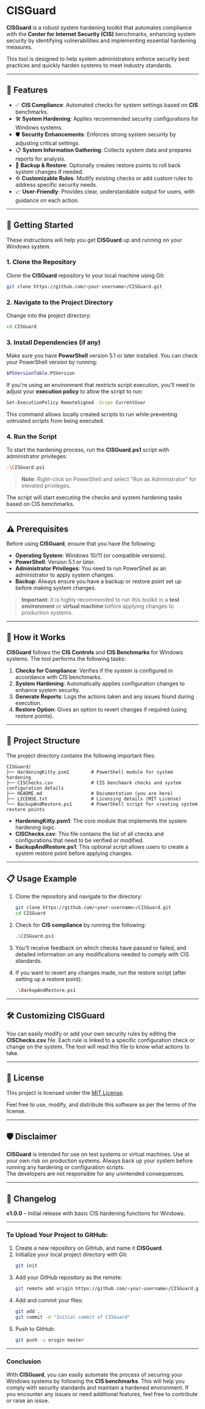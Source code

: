 
# **CISGuard**  

**CISGuard** is a robust system hardening toolkit that automates compliance with the **Center for Internet Security (CIS)** benchmarks, enhancing system security by identifying vulnerabilities and implementing essential hardening measures.

This tool is designed to help system administrators enforce security best practices and quickly harden systems to meet industry standards.

---

## 🔧 **Features**

- ✅ **CIS Compliance**: Automated checks for system settings based on **CIS** benchmarks.
- 🛠️ **System Hardening**: Applies recommended security configurations for Windows systems.
- 🛡️ **Security Enhancements**: Enforces strong system security by adjusting critical settings.
- 📋 **System Information Gathering**: Collects system data and prepares reports for analysis.
- 🔄 **Backup & Restore**: Optionally creates restore points to roll back system changes if needed.
- ⚙️ **Customizable Rules**: Modify existing checks or add custom rules to address specific security needs.
- 📈 **User-Friendly**: Provides clear, understandable output for users, with guidance on each action.

---

## 🚀 **Getting Started**

These instructions will help you get **CISGuard** up and running on your Windows system.

### 1. **Clone the Repository**

Clone the **CISGuard** repository to your local machine using Git:

```bash
git clone https://github.com/<your-username>/CISGuard.git
```

### 2. **Navigate to the Project Directory**

Change into the project directory:

```bash
cd CISGuard
```

### 3. **Install Dependencies** (if any)

Make sure you have **PowerShell** version 5.1 or later installed. You can check your PowerShell version by running:

```bash
$PSVersionTable.PSVersion
```

If you're using an environment that restricts script execution, you'll need to adjust your **execution policy** to allow the script to run:

```bash
Set-ExecutionPolicy RemoteSigned -Scope CurrentUser
```

This command allows locally created scripts to run while preventing untrusted scripts from being executed.

### 4. **Run the Script**

To start the hardening process, run the **CISGuard.ps1** script with administrator privileges:

```bash
.\CISGuard.ps1
```

> **Note**: Right-click on PowerShell and select "Run as Administrator" for elevated privileges.

The script will start executing the checks and system hardening tasks based on CIS benchmarks.

---

## ⚠️ **Prerequisites**

Before using **CISGuard**, ensure that you have the following:

- **Operating System**: Windows 10/11 (or compatible versions).
- **PowerShell**: Version 5.1 or later.
- **Administrator Privileges**: You need to run PowerShell as an administrator to apply system changes.
- **Backup**: Always ensure you have a backup or restore point set up before making system changes.

> **Important**: It is highly recommended to run this toolkit in a **test environment** or **virtual machine** before applying changes to production systems.

---

## 🔧 **How it Works**

**CISGuard** follows the **CIS Controls** and **CIS Benchmarks** for Windows systems. The tool performs the following tasks:

1. **Checks for Compliance**: Verifies if the system is configured in accordance with CIS benchmarks.
2. **System Hardening**: Automatically applies configuration changes to enhance system security.
3. **Generate Reports**: Logs the actions taken and any issues found during execution.
4. **Restore Option**: Gives an option to revert changes if required (using restore points).

---

## 📂 **Project Structure**

The project directory contains the following important files:

```
CISGuard/
├── HardeningKitty.psm1        # PowerShell module for system hardening
├── CISChecks.csv              # CIS benchmark checks and system configuration details
├── README.md                  # Documentation (you are here)
├── LICENSE.txt                # Licensing details (MIT License)
└── BackupAndRestore.ps1       # PowerShell script for creating system restore points
```

- **HardeningKitty.psm1**: The core module that implements the system hardening logic.
- **CISChecks.csv**: This file contains the list of all checks and configurations that need to be verified or modified.
- **BackupAndRestore.ps1**: This optional script allows users to create a system restore point before applying changes.

---

## 📋 **Usage Example**

1. Clone the repository and navigate to the directory:
   ```bash
   git clone https://github.com/<your-username>/CISGuard.git
   cd CISGuard
   ```

2. Check for **CIS compliance** by running the following:
   ```bash
   .\CISGuard.ps1
   ```

3. You’ll receive feedback on which checks have passed or failed, and detailed information on any modifications needed to comply with CIS standards.

4. If you want to revert any changes made, run the restore script (after setting up a restore point):
   ```bash
   .\BackupAndRestore.ps1
   ```

---

## 🛠️ **Customizing CISGuard**

You can easily modify or add your own security rules by editing the **CISChecks.csv** file. Each rule is linked to a specific configuration check or change on the system. The tool will read this file to know what actions to take.

---

## 📜 **License**

This project is licensed under the [MIT License](LICENSE).

Feel free to use, modify, and distribute this software as per the terms of the license.

---

## 🛡️ **Disclaimer**

**CISGuard** is intended for use on test systems or virtual machines. Use at your own risk on production systems. Always back up your system before running any hardening or configuration scripts.  
The developers are not responsible for any unintended consequences.

---

## 📝 **Changelog**

**v1.0.0** – Initial release with basic CIS hardening functions for Windows.

---

### To Upload Your Project to GitHub:
1. Create a new repository on GitHub, and name it **CISGuard**.
2. Initialize your local project directory with Git:
   ```bash
   git init
   ```
3. Add your GitHub repository as the remote:
   ```bash
   git remote add origin https://github.com/<your-username>/CISGuard.git
   ```
4. Add and commit your files:
   ```bash
   git add .
   git commit -m "Initial commit of CISGuard"
   ```
5. Push to GitHub:
   ```bash
   git push -u origin master
   ```

---

### **Conclusion**

With **CISGuard**, you can easily automate the process of securing your Windows systems by following the **CIS benchmarks**. This will help you comply with security standards and maintain a hardened environment. If you encounter any issues or need additional features, feel free to contribute or raise an issue.
